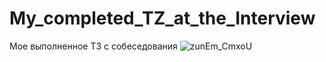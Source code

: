 # My_completed_TZ_at_the_Interview
Мое выполненное ТЗ с собеседования
![zunEm_CmxoU](https://user-images.githubusercontent.com/110568260/219973462-bef87cd6-9fe8-4db4-a5a3-f80a537c7f77.jpg)
